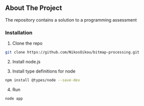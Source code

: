 ## About The Project

The repository contains a solution to a programming assessment

### Installation

1. Clone the repo
```sh
git clone https://github.com/NikosOikou/bitmap-processing.git
```
2. Install node.js

3. Install type definitions for node
```sh
npm install @types/node --save-dev
```

4. Run
```javascript
node app
```
